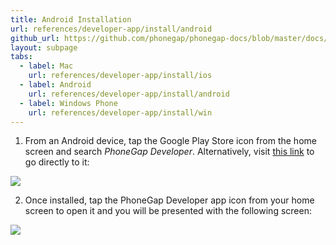 ```yaml
---
title: Android Installation
url: references/developer-app/install/android
github_url: https://github.com/phonegap/phonegap-docs/blob/master/docs/3-references/developer-app/1-install/2-android.html.md
layout: subpage
tabs:
  - label: Mac
    url: references/developer-app/install/ios
  - label: Android
    url: references/developer-app/install/android
  - label: Windows Phone
    url: references/developer-app/install/win
---
```


1. From an Android device, tap the Google Play Store icon from the home screen and search *PhoneGap Developer*. Alternatively, 
visit [this link](https://play.google.com/store/apps/details?id=com.adobe.phonegap.app) to go directly to it:  
  
  <img class="mobile-image" src="/images/dev-app-play-store.png">	

2. Once installed, tap the PhoneGap Developer app icon from your home screen to open it and you will be presented with the following screen:

  <img class="mobile-image" src="/images/dev-app-home-android.png">

